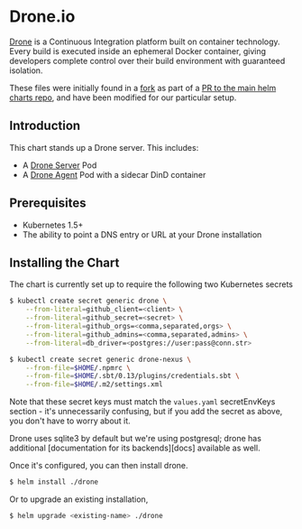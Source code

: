 # Drone.io

[Drone](http://readme.drone.io/) is a Continuous Integration platform
built on container technology. Every build is executed inside an
ephemeral Docker container, giving developers complete control over
their build environment with guaranteed isolation.

These files were initially found in a [fork][] as part of a
[PR to the main helm charts repo][pr], and have been modified for our
particular setup.

## Introduction

This chart stands up a Drone server. This includes:

- A [Drone Server][installation] Pod
- A [Drone Agent][installation] Pod with a sidecar DinD container

## Prerequisites

- Kubernetes 1.5+
- The ability to point a DNS entry or URL at your Drone installation

## Installing the Chart

The chart is currently set up to require the following two Kubernetes
secrets

```bash
$ kubectl create secret generic drone \
    --from-literal=github_client=<client> \
    --from-literal=github_secret=<secret> \
    --from-literal=github_orgs=<comma,separated,orgs> \
    --from-literal=github_admins=<comma,separated,admins> \
    --from-literal=db_driver=<postgres://user:pass@conn.str>

$ kubectl create secret generic drone-nexus \
    --from-file=$HOME/.npmrc \
    --from-file=$HOME/.sbt/0.13/plugins/credentials.sbt \
    --from-file=$HOME/.m2/settings.xml
```

Note that these secret keys must match the `values.yaml` secretEnvKeys
section - it's unnecessarily confusing, but if you add the secret as
above, you don't have to worry about it.

Drone uses sqlite3 by default but we're using postgresql; drone has
additional [documentation for its backends][docs] available as well.

Once it's configured, you can then install drone.

```bash
$ helm install ./drone
```

Or to upgrade an existing installation,

```bash
$ helm upgrade <existing-name> ./drone
```

[fork]: https://github.com/bacongobbler/kube-charts/tree/440e9d64298741253a06058c68dc871fd65aa32a
[pr]: https://github.com/kubernetes/charts/pull/821
[installation]: http://readme.drone.io/admin/installation-guide/
[drone]: http://readme.drone.io/admin/database-engines/
